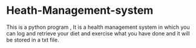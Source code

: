 # Heath-Management-system
This is a python program , It is a health management system in which you can log and retrieve your diet and exercise what you have done and it will be stored in a txt file.
